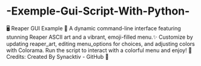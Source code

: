 # -Exemple-Gui-Script-With-Python-
🖥️ Reaper GUI Example 🎨 A dynamic command-line interface featuring stunning Reaper ASCII art and a vibrant, emoji-filled menu.✨ Customize by updating reaper_art, editing menu_options for choices, and adjusting colors with Colorama. Run the script to interact with a colorful menu and enjoy! 🎉  Credits: Created By Synacktiv - GitHub 👏
